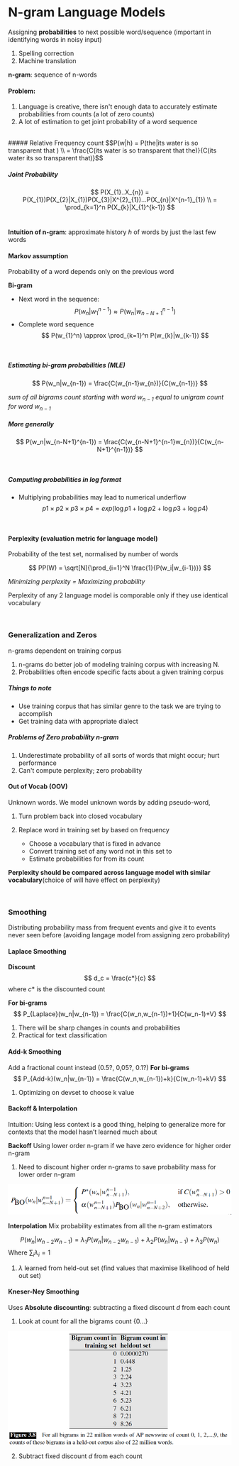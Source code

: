 # N-gram Language Models

Assigning **probabilities** to next possible word/sequence (important in identifying words in noisy input)

1. Spelling correction
2. Machine translation

**n-gram**: sequence of n-words

#### Problem:
1. Language is creative, there isn't enough data to accurately estimate probabilities from counts (a lot of zero counts)
2.  A lot of estimation to get joint probability of a word sequence
<br>
##### Relative Frequency count
$$P(w|h) = P(the|its water is so transparent that ) \\ = \frac{C(its water is so transparent that the)}{C(its water its so transparent that)}$$

##### Joint Probability
$$
P(X_{1}..X_{n}) = P(X_{1})P(X_{2}|X_{1})P(X_{3}|X^{2}_{1})...P(X_{n}|X^{n-1}_{1}) \\
= \prod_{k=1}^n P(X_{k}|X_{1}^{k-1})
$$
<br>

**Intuition of n-gram**: approximate history *h* of words by just the last few words

#### Markov assumption
Probability of a word depends only on the previous word

**Bi-gram**

- Next word in the sequence:
$$ P(w_{n}|w_{1}^{n-1}) \approx P(w_{n}|w_{n-N+1}^{n-1})
$$
- Complete word sequence
$$ P(w_{1}^n) \approx \prod_{k=1}^n P(w_{k}|w_{k-1}) $$

<br>

##### Estimating bi-gram probabilities (MLE)
$$ P(w_n|w_{n-1}) = \frac{C(w_{n-1}w_{n})}{C(w_{n-1})}
$$

*sum of all bigrams count starting with word $w_{n-1}$ equal to unigram count for word $w_{n-1}$*

##### More generally
$$ P(w_n|w_{n-N+1}^{n-1}) = \frac{C(w_{n-N+1}^{n-1}w_{n})}{C(w_{n-N+1}^{n-1})}
$$

<br>

##### Computing probabilities in log format
- Multiplying probabilities may lead to numerical underflow
$$
p1 \times p2 \times p3 \times p4 = exp(\log{p1} + \log{p2} + \log{p3} + \log{p4})  
$$

<br>

#### Perplexity (evaluation metric for language model)
Probability of the test set, normalised by number of words

$$ PP(W) = \sqrt[N]{\prod_{i=1}^N \frac{1}{P(w_i|w_{i-1})}} $$


*Minimizing perplexity = Maximizing probability*

Perplexity of any 2 language model is comporable only if they use identical vocabulary

<br>

### Generalization and Zeros
n-grams dependent on training corpus

1. n-grams do better job of modeling training corpus with increasing N.
2. Probabilities often encode specific facts about a given training corpus

##### Things to note
- Use training corpus that has similar genre to the task we are trying to accomplish
- Get training data with appropriate dialect

##### Problems of Zero probability n-gram
1. Underestimate probability of all sorts of words that might occur; hurt performance
2. Can't compute perplexity; zero probability


#### Out of Vocab (OOV)
Unknown words.
We model unknown words by adding pseudo-word,<UNK>

1. Turn problem back into closed vocabulary
2. Replace word in training set by <UNK> based on frequency

    * Choose a vocabulary that is fixed in advance
    * Convert training set of any word not in this set to <UNK>
    * Estimate probabilities for <UNK> from its count

**Perplexity should be compared across language model with similar vocabulary**(choice of <UNK> will have effect on perplexity)


<br>

### Smoothing

Distributing probability mass from frequent events and give it to events never seen before (avoiding langage model from assigning zero probability)

#### Laplace Smoothing

**Discount**
$$ d_c = \frac{c*}{c} $$
where $c*$ is the discounted count

**For bi-grams**
$$ P_{Laplace}(w_n|w_{n-1}) = \frac{C(w_n,w_{n-1})+1}{C(w_n-1)+V} $$

1. There will be sharp changes in counts and probabilities
2. Practical for text classification


#### Add-k Smoothing
Add a fractional count instead (0.5?, 0,05?, 0.1?)
**For bi-grams**
$$ P_{Add-k}(w_n|w_{n-1}) = \frac{C(w_n,w_{n-1})+k}{C(w_n-1)+kV} $$

1. Optimizing on devset to  choose k value


#### Backoff & Interpolation
Intuition: Using less context is a good thing, helping to generalize more for contexts that the model hasn’t learned much about

**Backoff**
Using lower order n-gram if we have zero evidence for higher order n-gram
1. Need to discount higher order n-grams to save probability mass for lower order n-gram

![backoff](img/backoff.png)


**Interpolation**
Mix probability estimates from all the n-gram estimators

$$
P(w_n|w_{n-2}w_{n-1}) = \lambda_1P(w_n|w_{n-2}w_{n-1}) + \lambda_2P(w_n|w_{n-1}) + \lambda_3P(w_n)
$$
Where $\sum_{i}\lambda_i = 1$

1. $\lambda$ learned from held-out set (find values that maximise likelihood of held out set)

#### Kneser-Ney Smoothing
Uses **Absolute discounting**: subtracting a fixed discount *d* from each count
1. Look at count for all the bigrams count {0...}

![kneser](img/kneser.png)

2. Subtract fixed discount *d* from each count
